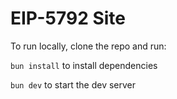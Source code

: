 # EIP-5792 Site

To run locally, clone the repo and run:

`bun install` to install dependencies

`bun dev` to start the dev server
